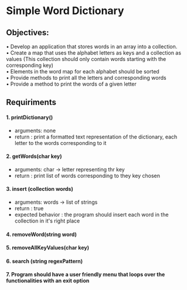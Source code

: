# Simple Word Dictionary

## Objectives: 
• Develop an application that stores words in an array into a collection.          
• Create a map that uses the alphabet letters as keys and a collection as values (This collection should only contain words starting with the corresponding key)          
• Elements in the word map for each alphabet should be sorted          
• Provide methods to print all the letters and corresponding words          
• Provide a method to print the words of a given letter          

## Requiriments

#### 1. printDictionary()
- arguments: none
- return : print a formatted text representation of the dictionary, each letter to the words corresponding to it 

#### 2. getWords(char key)
- arguments: char -> letter representing thr key
- return : print list of words corresponding to they key chosen

#### 3. insert (collection words)
- arguments: words -> list of strings
- return : true 
- expected behavior : the program should insert each word in the collection in it's right place

#### 4. removeWord(string word)

#### 5. removeAllKeyValues(char key)

#### 6. search (string regexPattern)

#### 7. Program should have a user friendly menu that loops over the functionalities with an exit option 

